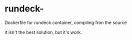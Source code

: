 # rundeck-
Dockerfile for rundeck container, compiling fron the source

it isn't the best solution, but it's work.
